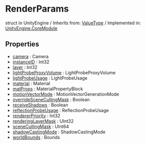 # RenderParams
struct in UnityEngine
 / Inherits from: <a href="https://docs.unity3d.com/6000.0/Documentation/ScriptReference/ValueType.html">ValueType</a> / Implemented in: <a href="https://docs.unity3d.com/6000.0/Documentation/ScriptReference/UnityEngine.CoreModule.html">UnityEngine.CoreModule</a>
## Properties
- <a href="https://docs.unity3d.com/6000.0/Documentation/ScriptReference/RenderParams-camera.html">camera</a> : Camera
- <a href="https://docs.unity3d.com/6000.0/Documentation/ScriptReference/RenderParams-instanceID.html">instanceID</a> : Int32
- <a href="https://docs.unity3d.com/6000.0/Documentation/ScriptReference/RenderParams-layer.html">layer</a> : Int32
- <a href="https://docs.unity3d.com/6000.0/Documentation/ScriptReference/RenderParams-lightProbeProxyVolume.html">lightProbeProxyVolume</a> : LightProbeProxyVolume
- <a href="https://docs.unity3d.com/6000.0/Documentation/ScriptReference/RenderParams-lightProbeUsage.html">lightProbeUsage</a> : LightProbeUsage
- <a href="https://docs.unity3d.com/6000.0/Documentation/ScriptReference/RenderParams-material.html">material</a> : Material
- <a href="https://docs.unity3d.com/6000.0/Documentation/ScriptReference/RenderParams-matProps.html">matProps</a> : MaterialPropertyBlock
- <a href="https://docs.unity3d.com/6000.0/Documentation/ScriptReference/RenderParams-motionVectorMode.html">motionVectorMode</a> : MotionVectorGenerationMode
- <a href="https://docs.unity3d.com/6000.0/Documentation/ScriptReference/RenderParams-overrideSceneCullingMask.html">overrideSceneCullingMask</a> : Boolean
- <a href="https://docs.unity3d.com/6000.0/Documentation/ScriptReference/RenderParams-receiveShadows.html">receiveShadows</a> : Boolean
- <a href="https://docs.unity3d.com/6000.0/Documentation/ScriptReference/RenderParams-reflectionProbeUsage.html">reflectionProbeUsage</a> : ReflectionProbeUsage
- <a href="https://docs.unity3d.com/6000.0/Documentation/ScriptReference/RenderParams-rendererPriority.html">rendererPriority</a> : Int32
- <a href="https://docs.unity3d.com/6000.0/Documentation/ScriptReference/RenderParams-renderingLayerMask.html">renderingLayerMask</a> : UInt32
- <a href="https://docs.unity3d.com/6000.0/Documentation/ScriptReference/RenderParams-sceneCullingMask.html">sceneCullingMask</a> : UInt64
- <a href="https://docs.unity3d.com/6000.0/Documentation/ScriptReference/RenderParams-shadowCastingMode.html">shadowCastingMode</a> : ShadowCastingMode
- <a href="https://docs.unity3d.com/6000.0/Documentation/ScriptReference/RenderParams-worldBounds.html">worldBounds</a> : Bounds

